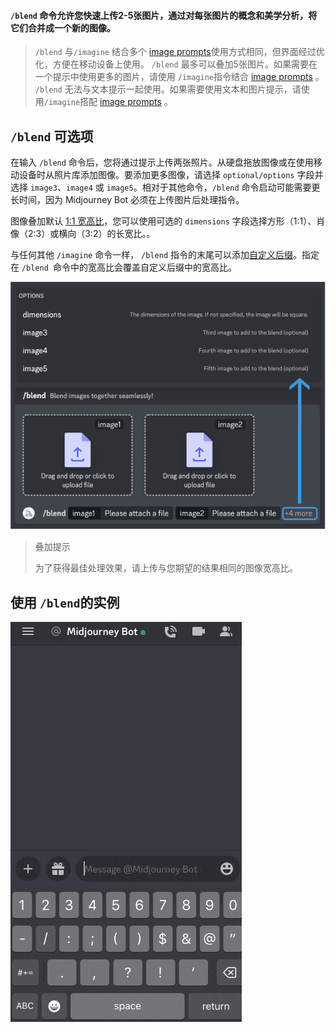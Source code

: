 #### `/blend` 命令允许您快速上传2-5张图片，通过对每张图片的概念和美学分析，将它们合并成一个新的图像。

> `/blend` 与`/imagine` 结合多个 [image prompts](https://docs.midjourney.com/image-prompts)使用方式相同，但界面经过优化，方便在移动设备上使用。 `/blend` 最多可以叠加5张图片。如果需要在一个提示中使用更多的图片，请使用 `/imagine`指令结合 [image prompts](https://docs.midjourney.com/image-prompts) 。 `/blend` 无法与文本提示一起使用。如果需要使用文本和图片提示，请使用`/imagine`搭配 [image prompts](https://docs.midjourney.com/image-prompts) 。

## `/blend` 可选项

在输入 `/blend` 命令后，您将通过提示上传两张照片。从硬盘拖放图像或在使用移动设备时从照片库添加图像。要添加更多图像，请选择 `optional/options` 字段并选择 `image3`、`image4` 或 `image5`。相对于其他命令，`/blend` 命令启动可能需要更长时间，因为 Midjourney Bot 必须在上传图片后处理指令。

图像叠加默认 [1:1 宽高比](https://docs.midjourney.com/v1/docs/aspect-ratios)，您可以使用可选的 `dimensions` 字段选择方形（1:1）、肖像（2:3）或横向（3:2）的长宽比。。

与任何其他 `/imagine` 命令一样， `/blend` 指令的末尾可以添加[自定义后缀](https://docs.midjourney.com/v1/docs/settings-and-presets)。指定在 `/blend `命令中的宽高比会覆盖自定义后缀中的宽高比。

![img](images/(null)-20230514111624225.(null))

> 叠加提示
>
> 为了获得最佳处理效果，请上传与您期望的结果相同的图像宽高比。

## 使用 `/blend`的实例

![img](images/(null)-20230514111624754.(null))
